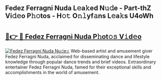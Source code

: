 ## Fedez Ferragni Nuda L𝚎a𝚔ed N𝚞𝚍e - Part-thZ Vi𝚍𝚎o P𝚑𝚘tos - H𝚘𝚝 O𝚗𝚕yf𝚊ns L𝚎a𝚔s U4oWh

# <h2><a href="http://kf3i8w.oniu.top/?m=Fedez+Ferragni+Nuda">🔗👉 🔴 Fedez Ferragni Nuda P𝚑ot𝚘𝚜 V𝚒d𝚎o</a></h2>

[![Fedez Ferragni Nuda Nu𝚍e𝚜](https://i.imgur.com/0qMVB7G.gif)](http://kf3i8w.oniu.top/?m=Fedez+Ferragni+Nuda)
Web-based artist and amusement giver Fedez Ferragni Nuda, acclaimed for disseminating dance and lifestyle knowledge through popular dance trends and brief videos. Extraordinary entertainer Fedez Ferragni Nuda, famed for their exceptional skills and accomplishments in the world of amusement.  
